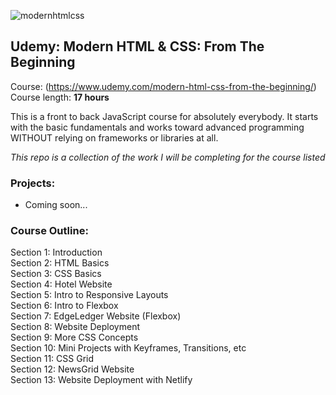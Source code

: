 ![modernhtmlcss](https://user-images.githubusercontent.com/24855472/51410947-110fac80-1b34-11e9-950c-16d1b688ad97.png)

## Udemy: Modern HTML & CSS: From The Beginning
Course: (https://www.udemy.com/modern-html-css-from-the-beginning/) <br>
Course length: <b>17 hours</b>

This is a front to back JavaScript course for absolutely everybody. It starts with the basic fundamentals and works toward advanced programming WITHOUT relying on frameworks or libraries at all.

*This repo is a collection of the work I will be completing for the course listed*

### Projects:
* Coming soon...

### Course Outline:
Section 1: Introduction <br>
Section 2: HTML Basics <br>
Section 3: CSS Basics <br>
Section 4: Hotel Website <br>
Section 5: Intro to Responsive Layouts <br>
Section 6: Intro to Flexbox <br>
Section 7: EdgeLedger Website (Flexbox) <br>
Section 8: Website Deployment <br>
Section 9: More CSS Concepts <br>
Section 10: Mini Projects with Keyframes, Transitions, etc <br>
Section 11: CSS Grid <br>
Section 12: NewsGrid Website <br>
Section 13: Website Deployment with Netlify <br>
